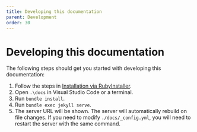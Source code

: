 ```yaml
---
title: Developing this documentation
parent: Development
order: 30
---
```


# Developing this documentation

The following steps should get you started with developing this documentation:

1. Follow the steps in [Installation via RubyInstaller](https://jekyllrb.com/docs/installation/windows/#installation-via-rubyinstaller).
1. Open `.\docs` in Visual Studio Code or a terminal.
1. Run `bundle install`.
1. Run `bundle exec jekyll serve`.
1. The server URL will be shown. The server will automatically rebuild on file changes. If you need to modify `./docs/_config.yml`, you will need to restart the server with the same command.
